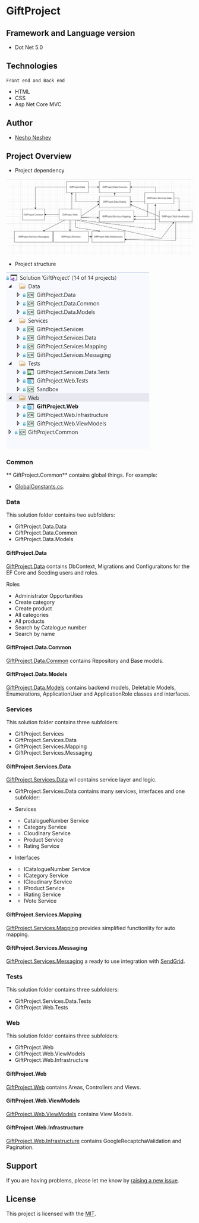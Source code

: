 # GiftProject

## Framework  and Language version
-	Dot Net 5.0

## Technologies
    Front end and Back end
-   HTML
-   CSS
-	Asp Net Core MVC
## Author

- [Nesho Neshev]( https://github.com/NeshoNeshev)

## Project Overview

-	Project dependency

![Dependencies Graph](https://github.com/NeshoNeshev/GiftProject/blob/master/GiftProjectDiagram.jpg)

-	Project structure

![image](https://github.com/NeshoNeshev/GiftProject/blob/master/GiftProject.jpg)

### Common

** GiftProject.Common** contains global things. For example:

- [GlobalConstants.cs](https://github.com/NeshoNeshev/GiftProject/blob/master/GiftProject.Common/GlobalConstants.cs).

### Data

This solution folder contains two subfolders:

- GiftProject.Data.Data
- GiftProject.Data.Common
- GiftProject.Data.Models

#### GiftProject.Data

[GiftProject.Data](https://github.com/NeshoNeshev/GiftProject/tree/master/Data/GiftProject.Data) contains DbContext, Migrations and Configuraitons for the EF Core and Seeding users and roles.

Roles

- Administrator
Opportunities
- Create category
- Create product
- All categories
- All products
- Search by Catalogue number 
- Search by name
#### GiftProject.Data.Common

[GiftProject.Data.Common](https://github.com/NeshoNeshev/GiftProject/tree/master/Data/GiftProject.Data.Common) contains Repository and Base models.

#### GiftProject.Data.Models

[GiftProject.Data.Models](https://github.com/NeshoNeshev/GiftProject/tree/master/Data/GiftProject.Data.Models) contains backend models, Deletable Models, Enumerations, ApplicationUser and ApplicationRole classes and interfaces.


### Services

This solution folder contains three subfolders:
- GiftProject.Services
- GiftProject.Services.Data
- GiftProject.Services.Mapping
- GiftProject.Services.Messaging

#### GiftProject.Services.Data

[GiftProject.Services.Data](https://github.com/NeshoNeshev/GiftProject/tree/master/Services/GiftProject.Services.Data) wil contains service layer and logic.
- GiftProject.Services.Data contains many services, interfaces and one subfolder:

- Services
- - CatalogueNumber Service
- - Category Service
- - Cloudinary Service
- - Product Service 
- - Rating Service

- Interfaces
- - ICatalogueNumber Service
- - ICategory Service
- - ICloudinary Service
- - IProduct Service
- - IRating Service
- - IVote Service


#### GiftProject.Services.Mapping

[GiftProject.Services.Mapping](https://github.com/NeshoNeshev/GiftProject/tree/master/Services/GiftProject.Services.Mapping) provides simplified functionlity for auto mapping.

#### GiftProject.Services.Messaging

[GiftProject.Services.Messaging](https://github.com/NeshoNeshev/GiftProject/tree/master/Services/GiftProject.Services.Messaging) a ready to use integration with [SendGrid](https://sendgrid.com/).
### Tests

This solution folder contains three subfolders:

- GiftProject.Services.Data.Tests
- GiftProject.Web.Tests

### Web

This solution folder contains three subfolders:

- GiftProject.Web
- GiftProject.Web.ViewModels
- GiftProject.Web.Infrastructure

#### GiftProject.Web

[GiftProject.Web](https://github.com/NeshoNeshev/GiftProject/tree/master/Web/GiftProject.Web) contains Areas, Controllers and Views.

#### GiftProject.Web.ViewModels
[GiftProject.Web.ViewModels](https://github.com/NeshoNeshev/GiftProject/tree/master/Web/GiftProject.Web.ViewModels) contains View Models.

#### GiftProject.Web.Infrastructure

[GiftProject.Web.Infrastructure](https://github.com/NeshoNeshev/GiftProject/tree/master/Web/GiftProject.Web.Infrastructure) contains GoogleRecaptchaValidation and Pagination.

## Support


If you are having problems, please let me know by [raising a new issue](https://github.com/NeshoNeshev/GiftProject/issues).


## License

This project is licensed with the [MIT](https://https://github.com/NeshoNeshev/GiftProject/blob/master/LICENSE.MD).

